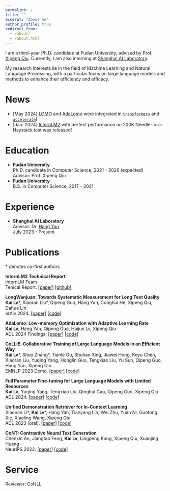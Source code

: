 ```yaml
---
permalink: /
title: ""
excerpt: "About me"
author_profile: true
redirect_from: 
  - /about/
  - /about.html
---
```


<!-- ## About Me -->
I am a third-year Ph.D. candidate at Fudan University, advised by Prof. [Xipeng Qiu](https://xpqiu.github.io/). 
Currently, I am also interning at [Shanghai AI Laboratory](https://www.shlab.org.cn/).

My research interests lie in the field of Machine Learning and Natural Language Processing, with a particular focus on large language models and methods to enhance their efficiency and efficacy. 

# News
- [May 2024] [LOMO](https://arxiv.org/abs/2306.09782) and [AdaLomo](https://arxiv.org/abs/2310.10195) were integrated in [`transformers`](https://huggingface.co/docs/transformers/main/en/trainer#lomo-optimizer) and [`accelerate`](https://huggingface.co/docs/accelerate/main/en/package_reference/accelerator#accelerate.Accelerator.lomo_backward)!
- [Jan. 2024] [InternLM2](https://github.com/InternLM/InternLM) with perfect performance on 200K Needle-in-a-Haystack test was released! 

# Education
- **Fudan University**  
  Ph.D. candidate in Computer Science, 2021 - 2026 (expected)  
  Advisor: Prof. Xipeng Qiu  
- **Fudan University**  
  B.S. in Computer Science, 2017 - 2021  

# Experience
- **Shanghai AI Laboratory**  
  Advisor: Dr. [Hang Yan](https://scholar.google.com/citations?user=yigHzW8AAAAJ&hl=zh-CN&oi=ao)  
  July 2023 - Present

# Publications
\* denotes co-first authors
<!-- $^\dagger$ denotes corresponding author/main advisor -->

**InternLM2 Technical Report**  
InternLM Team  
Tenical Report. [[paper]](https://arxiv.org/abs/2403.17297) [[github]](https://github.com/InternLM/InternLM)

**LongWanjuan: Towards Systematic Measurement for Long Text Quality**  
**Kai Lv**\*, Xiaoran Liu\*, Qipeng Guo, Hang Yan, Conghui He, Xipeng Qiu, Dahua Lin  
arXiv 2024. [[paper]](https://arxiv.org/abs/2402.13583) [[code]](https://github.com/OpenLMLab/LongWanjuan)

**AdaLomo: Low-memory Optimization with Adaptive Learning Rate**  
**Kai Lv**, Hang Yan, Qipeng Guo, Haijun Lv, Xipeng Qiu  
ACL 2024 Findings. [[paper]](https://arxiv.org/abs/2310.10195) [[code]](https://github.com/OpenLMLab/LOMO)

**CoLLiE: Collaborative Training of Large Language Models in an Efficient Way**  
**Kai Lv**\*, Shuo Zhang\*, Tianle Gu, Shuhao Xing, Jiawei Hong, Keyu Chen, Xiaoran Liu, Yuqing Yang, Honglin Guo, Tengxiao Liu, Yu Sun, Qipeng Guo, Hang Yan, Xipeng Qiu  
EMNLP 2023 Demo. [[paper]](https://arxiv.org/abs/2312.00407) [[code]](https://github.com/OpenLMLab/collie)

**Full Parameter Fine-tuning for Large Language Models with Limited Resources**  
**Kai Lv**, Yuqing Yang, Tengxiao Liu, Qinghui Gao, Qipeng Guo, Xipeng Qiu  
ACL 2024. [[paper]](https://arxiv.org/abs/2306.09782) [[code]](https://github.com/OpenLMLab/LOMO)

**Unified Demonstration Retriever for In-Context Learning**  
Xiaonan Li\*, **Kai Lv**\*, Hang Yan, Tianyang Lin, Wei Zhu, Yuan Ni, Guotong Xie, Xiaoling Wang, Xipeng Qiu  
ACL 2023 (oral). [[paper]](https://aclanthology.org/2023.acl-long.256/) [[code]](https://github.com/KaiLv69/UDR)

**CoNT: Contrastive Neural Text Generation**  
Chenxin An, Jiangtao Feng, **Kai Lv**, Lingpeng Kong, Xipeng Qiu, Xuanjing Huang  
NeurIPS 2022. [[paper]](https://proceedings.neurips.cc/paper_files/paper/2022/hash/0f5fcf4bff73a3537e0813a38f0d3f76-Abstract-Conference.html) [[code]](https://github.com/Shark-NLP/CoNT)

# Service
Reviewer: CoNLL
